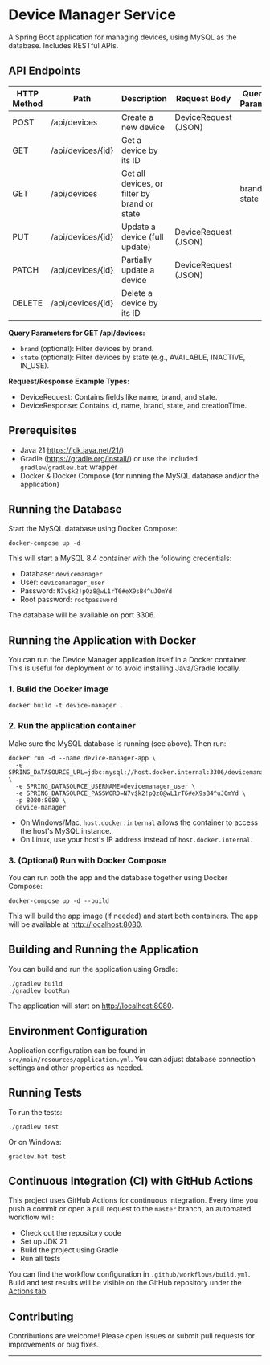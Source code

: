 # Device Manager Service

A Spring Boot application for managing devices, using MySQL as the database. Includes RESTful APIs.

## API Endpoints

| HTTP Method | Path                | Description                                   | Request Body         | Query Params         |
|-------------|---------------------|-----------------------------------------------|----------------------|----------------------|
| POST        | /api/devices        | Create a new device                           | DeviceRequest (JSON) |                      |
| GET         | /api/devices/{id}   | Get a device by its ID                        |                      |                      |
| GET         | /api/devices        | Get all devices, or filter by brand or state  |                      | brand, state         |
| PUT         | /api/devices/{id}   | Update a device (full update)                 | DeviceRequest (JSON) |                      |
| PATCH       | /api/devices/{id}   | Partially update a device                     | DeviceRequest (JSON) |                      |
| DELETE      | /api/devices/{id}   | Delete a device by its ID                     |                      |                      |

**Query Parameters for GET /api/devices:**
- `brand` (optional): Filter devices by brand.
- `state` (optional): Filter devices by state (e.g., AVAILABLE, INACTIVE, IN_USE).

**Request/Response Example Types:**
- DeviceRequest: Contains fields like name, brand, and state.
- DeviceResponse: Contains id, name, brand, state, and creationTime.

## Prerequisites

- Java 21 https://jdk.java.net/21/)
- Gradle (https://gradle.org/install/) or use the included `gradlew`/`gradlew.bat` wrapper
- Docker & Docker Compose (for running the MySQL database and/or the application)

## Running the Database

Start the MySQL database using Docker Compose:

```
docker-compose up -d
```

This will start a MySQL 8.4 container with the following credentials:
- Database: `devicemanager`
- User: `devicemanager_user`
- Password: `N7v$k2!pQz8@wL1rT6#eX9sB4^uJ0mYd`
- Root password: `rootpassword`

The database will be available on port 3306.

## Running the Application with Docker

You can run the Device Manager application itself in a Docker container. This is useful for deployment or to avoid installing Java/Gradle locally.

### 1. Build the Docker image

```
docker build -t device-manager .
```

### 2. Run the application container

Make sure the MySQL database is running (see above). Then run:

```
docker run -d --name device-manager-app \
  -e SPRING_DATASOURCE_URL=jdbc:mysql://host.docker.internal:3306/devicemanager \
  -e SPRING_DATASOURCE_USERNAME=devicemanager_user \
  -e SPRING_DATASOURCE_PASSWORD=N7v$k2!pQz8@wL1rT6#eX9sB4^uJ0mYd \
  -p 8080:8080 \
  device-manager
```

- On Windows/Mac, `host.docker.internal` allows the container to access the host's MySQL instance.
- On Linux, use your host's IP address instead of `host.docker.internal`.

### 3. (Optional) Run with Docker Compose

You can run both the app and the database together using Docker Compose:

```
docker-compose up -d --build
```

This will build the app image (if needed) and start both containers. The app will be available at [http://localhost:8080](http://localhost:8080).

## Building and Running the Application

You can build and run the application using Gradle:

```
./gradlew build
./gradlew bootRun
```

The application will start on [http://localhost:8080](http://localhost:8080).

## Environment Configuration

Application configuration can be found in `src/main/resources/application.yml`. You can adjust database connection settings and other properties as needed.

## Running Tests

To run the tests:

```
./gradlew test
```

Or on Windows:
```
gradlew.bat test
```

## Continuous Integration (CI) with GitHub Actions

This project uses GitHub Actions for continuous integration. Every time you push a commit or open a pull request to the `master` branch, an automated workflow will:

- Check out the repository code
- Set up JDK 21
- Build the project using Gradle
- Run all tests

You can find the workflow configuration in `.github/workflows/build.yml`. Build and test results will be visible on the GitHub repository under the [Actions tab](https://github.com/naichenardi/device-manager/actions).

## Contributing

Contributions are welcome! Please open issues or submit pull requests for improvements or bug fixes.

---
